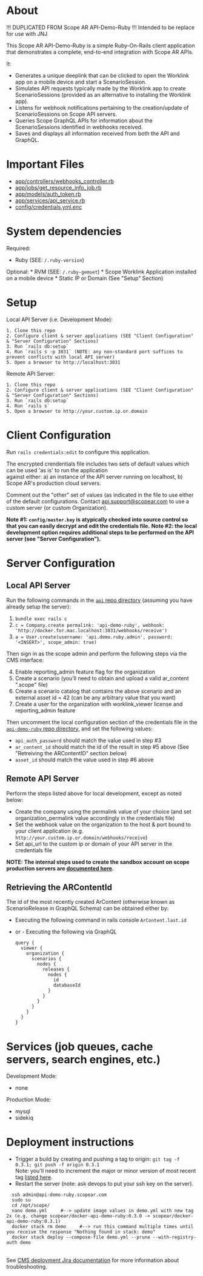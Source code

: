 # About

!!! DUPLICATED FROM Scope AR API-Demo-Ruby !!!
Intended to be replace for use with JNJ

  This Scope AR API-Demo-Ruby is a simple Ruby-On-Rails client application that demonstrates a complete, end-to-end integration with Scope AR APIs.

  It:

  * Generates a unique deeplink that can be clicked to open the Worklink app on a mobile device and start a ScenarioSession.
  * Simulates API requests typically made by the Worklink app to create ScenarioSessions (provided as an alternative to installing the Worklink app).
  * Listens for webhook notifications pertaining to the creation/update of ScenarioSessions on Scope API servers.
  * Queries Scope GraphQL APIs for information about the ScenarioSessions identified in webhooks received.
  * Saves and displays all information received from both the API and GraphQL.

# Important Files

  * [app/controllers/webhooks_controller.rb](/tree/develop/app/controllers/webhooks_controller.rb)
  * [app/jobs/get_resource_info_job.rb](/tree/develop/app/jobs/get_resource_info_job.rb)
  * [app/models/auth_token.rb](/tree/develop/app/models/auth_token.rb)
  * [app/services/api_service.rb](/tree/develop/app/services/api_service.rb)
  * [config/credentials.yml.enc](/tree/develop/config/credentials.yml.enc)

# System dependencies

  Required:
  * Ruby (SEE: `/.ruby-version`)

  Optional:
    * RVM (SEE: `/.ruby-gemset`)
    * Scope Worklink Application installed on a mobile device
    * Static IP or Domain (See "Setup" Section)

# Setup

  Local API Server (i.e. Development Mode):

    1. Clone this repo
    2. Configure client & server applications (SEE "Client Configuration" & "Server Configuration" Sections)
    3. Run `rails db:setup`
    4. Run `rails s -p 3031` (NOTE: any non-standard port suffices to prevent conflicts with local API server)
    5. Open a browser to http://localhost:3031

  Remote API Server:

    1. Clone this repo
    2. Configure client & server applications (SEE "Client Configuration" & "Server Configuration" Sections)
    3. Run `rails db:setup`
    4. Run `rails s`
    5. Open a browser to http://your.custom.ip.or.domain

# Client Configuration

  Run `rails credentials:edit` to configure this application.

  The encrypted crendentials file includes two sets of default values which can be used 'as is' to run the application \
  against either: a) an instance of the API server running on localhost, b) Scope AR's production cloud servers.

  Comment out the "other" set of values (as indicated in the file to use either of the default configurations.
  Contact api.support@scopear.com to use a custom server (or custom Organization).

  **Note #1: `config/master.key` is atypically checked into source control so that you can easily decrypt and edit the credentials file.**
  **Note #2: the local development option requires additional steps to be performed on the API server (see "Server Configuration").**

# Server Configuration

## Local API Server

  Run the following commands in the [`api` repo directory](https://github.com/scopear/api) (assuming you have already setup the server):

  1. `bundle exec rails c`
  2. `c = Company.create permalink: 'api-demo-ruby', webhook: 'http://docker.for.mac.localhost:3031/webhooks/receive')`
  3. `a = User.create(username: 'api.demo.ruby.admin', password: '<INSERT>', scope_admin: true)`

  Then sign in as the scope admin and perform the following steps via the CMS interface:

  4. Enable reporting_admin feature flag for the organization
  5. Create a scenario (you'll need to obtain and upload a valid ar_content ".scope" file)
  6. Create a scenario catalog that contains the above scenario and an external asset id = 42 (can be any arbitrary value that you want)
  7. Create a user for the organization with worklink_viewer license and reporting_admin feature

  Then uncomment the local configuration section of the credentials file in the [`api-demo-ruby` repo directory](https://github.com/scopear/api-demo-ruby), and set the following values:

  * `api_auth_password` should match the value used in step #3
  * `ar_content_id` should match the id of the result in step #5 above (See "Retreiving the ARContentID" section below)
  * `asset_id` should match the value used in step #6 above

## Remote API Server

  Perform the steps listed above for local development, except as noted below:

  * Create the company using the permalink value of your choice (and set organization_permalink value accordingly in the credentials file)
  * Set the webhook value on the organization to the host & port bound to your client application (e.g. `http://your.custom.ip.or.domain/webhooks/receive`)
  * Set api_url to the custom ip or domain of your API server in the credentials file

  **NOTE: The internal steps used to create the sandbox account on scope production servers are [documented here](https://scopearcloud.atlassian.net/browse/CMS-3747).**

## Retrieving the ARContentId

  The id of the most recently created ArContent (otherwise known as ScenarioRelease in GraphQL Schema) can be obtained either by:

  * Executing the following command in rails console `ArContent.last.id`
  * or - Executing the following via GraphQL

      ```
      query {
        viewer {
          organization {
            scenarios {
              nodes {
                releases {
                  nodes {
                    id
                    databaseId
                  }
                }
              }
            }
          }
        }
      }
      ```

# Services (job queues, cache servers, search engines, etc.)

  Development Mode:
  * none

  Production Mode:
  * mysql
  * sidekiq

# Deployment instructions

  * Trigger a build by creating and pushing a tag to origin: `git tag -f 0.3.1; git push -f origin 0.3.1` <br>Note: you'll need to increment the major or minor version of most recent tag [listed here](https://github.com/scopear/api-demo-ruby/tags).
  * Restart the server (note: ask devops to put your ssh key on the server).

  ```
    ssh admin@api-demo-ruby.scopear.com
    sudo su
    cd /opt/scope/
    nano demo.yml     #--> update image values in demo.yml with new tag 2x (e.g. change scopear/docker-api-demo-ruby:0.3.0 -> scopear/docker-api-demo-ruby:0.3.1)
    docker stack rm demo     #--> run this command multiple times until you receive the response "Nothing found in stack: demo"
    docker stack deploy --compose-file demo.yml --prune --with-registry-auth demo
  ```

  <br>See [CMS deployment Jira documentation](https://scopearcloud.atlassian.net/wiki/spaces/CMS/pages/821264385/How+to+deploy+to+QA) for more information about troubleshooting.

